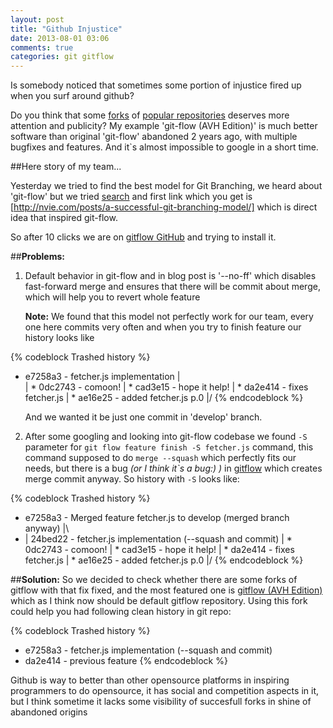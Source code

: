 ```yaml
---
layout: post
title: "Github Injustice"
date: 2013-08-01 03:06
comments: true
categories: git gitflow
---
```


Is somebody noticed that sometimes some portion of injustice fired up when you surf around github? 

Do you think that some [forks](https://github.com/petervanderdoes/gitflow) of [popular repositories](https://github.com/nvie/gitflow) deserves more attention and publicity? My example 'git-flow (AVH Edition)' is much better software than original 'git-flow' abandoned 2 years ago, with multiple bugfixes and features. And it`s almost impossible to google in a short time. 

##Here story of my team...

Yesterday we tried to find the best model for Git Branching, we heard about 'git-flow' but we tried [search](https://www.google.com/search?q=git+branching+model) and first link which you get is [http://nvie.com/posts/a-successful-git-branching-model/] which is direct idea that inspired git-flow.

So after 10 clicks we are on [gitflow GitHub](https://github.com/nvie/gitflow) and trying to install it. 

<!-- more -->

##**Problems:**

1. Default behavior in git-flow and in blog post is '--no-ff' which disables fast-forward merge and ensures that there will be commit about merge, which will help you to revert whole feature
	
	**Note:** We found that this model not perfectly work for our team, every one here commits very often and when you try to finish feature our history looks like

{% codeblock Trashed history %}
*   e7258a3 - fetcher.js implementation
|\
| * 0dc2743 - comoon!
| * cad3e15 - hope it help!
| * da2e414 - fixes fetcher.js
| * ae16e25 - added fetcher.js p.0
|/
{% endcodeblock %}
	
	And we wanted it be just one commit in 'develop' branch.

2. After some googling and looking into git-flow codebase we found ``-S`` parameter for ``git flow feature finish -S fetcher.js`` command, this command supposed to do ``merge --squash`` which perfectly fits our needs, but there is a bug _(or I think it`s a bug:) )_ in [gitflow](https://github.com/nvie/gitflow) which creates merge commit anyway. So history with ``-S`` looks like:

{% codeblock Trashed history %}
*   e7258a3 - Merged feature fetcher.js to develop (merged branch anyway)
|\
* | 24bed22 - fetcher.js implementation (--squash and commit)
| * 0dc2743 - comoon!
| * cad3e15 - hope it help!
| * da2e414 - fixes fetcher.js
| * ae16e25 - added fetcher.js p.0
|/
{% endcodeblock %}


##**Solution:**
So we decided to check whether there are some forks of gitflow with that fix fixed, and the most featured one is [gitflow (AVH Edition)](https://github.com/petervanderdoes/gitflow) which as I think now should be default gitflow repository. Using this fork could help you had following clean history in git repo:

{% codeblock Trashed history %}
* e7258a3 - fetcher.js implementation (--squash and commit)
* da2e414 - previous feature
{% endcodeblock %}

Github is way to better than other opensource platforms in inspiring programmers to do opensource, it has social and competition aspects in it, but I think sometime it lacks some visibility of succesfull forks in shine of abandoned origins

	

